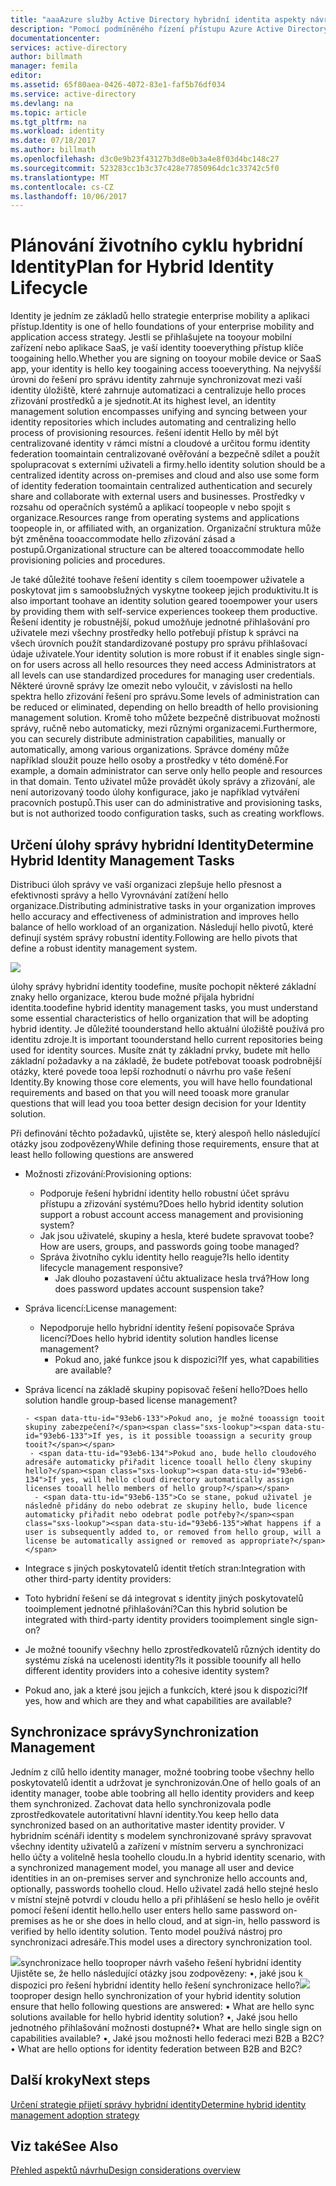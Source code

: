 ```yaml
---
title: "aaaAzure služby Active Directory hybridní identita aspekty návrhu - určete úlohy správy hybridní identity | Microsoft Docs"
description: "Pomocí podmíněného řízení přístupu Azure Active Directory kontroluje hello konkrétní podmínky, kterou vyberete při ověřování uživatele hello a před povolením přístupu toohello aplikace. Po splnění těchto podmínek hello uživatel ověří a povolená přístup toohello aplikace."
documentationcenter: 
services: active-directory
author: billmath
manager: femila
editor: 
ms.assetid: 65f80aea-0426-4072-83e1-faf5b76df034
ms.service: active-directory
ms.devlang: na
ms.topic: article
ms.tgt_pltfrm: na
ms.workload: identity
ms.date: 07/18/2017
ms.author: billmath
ms.openlocfilehash: d3c0e9b23f43127b3d8e0b3a4e8f03d4bc148c27
ms.sourcegitcommit: 523283cc1b3c37c428e77850964dc1c33742c5f0
ms.translationtype: MT
ms.contentlocale: cs-CZ
ms.lasthandoff: 10/06/2017
---
```

# <a name="plan-for-hybrid-identity-lifecycle"></a><span data-ttu-id="93eb6-104">Plánování životního cyklu hybridní Identity</span><span class="sxs-lookup"><span data-stu-id="93eb6-104">Plan for Hybrid Identity Lifecycle</span></span>
<span data-ttu-id="93eb6-105">Identity je jedním ze základů hello strategie enterprise mobility a aplikaci přístup.</span><span class="sxs-lookup"><span data-stu-id="93eb6-105">Identity is one of hello foundations of your enterprise mobility and application access strategy.</span></span> <span data-ttu-id="93eb6-106">Jestli se přihlašujete na tooyour mobilní zařízení nebo aplikace SaaS, je vaší identity tooeverything přístup klíče toogaining hello.</span><span class="sxs-lookup"><span data-stu-id="93eb6-106">Whether you are signing on tooyour mobile device or SaaS app, your identity is hello key toogaining access tooeverything.</span></span> <span data-ttu-id="93eb6-107">Na nejvyšší úrovni do řešení pro správu identity zahrnuje synchronizovat mezi vaší identity úložiště, které zahrnuje automatizaci a centralizuje hello proces zřizování prostředků a je sjednotit.</span><span class="sxs-lookup"><span data-stu-id="93eb6-107">At its highest level, an identity management solution encompasses unifying and syncing between your identity repositories which includes automating and centralizing hello process of provisioning resources.</span></span> <span data-ttu-id="93eb6-108">řešení identit Hello by měl být centralizované identity v rámci místní a cloudové a určitou formu identity federation toomaintain centralizované ověřování a bezpečně sdílet a použít spolupracovat s externími uživateli a firmy.</span><span class="sxs-lookup"><span data-stu-id="93eb6-108">hello identity solution should be a centralized identity across on-premises and cloud and also use some form of identity federation toomaintain centralized authentication and securely share and collaborate with external users and businesses.</span></span> <span data-ttu-id="93eb6-109">Prostředky v rozsahu od operačních systémů a aplikací toopeople v nebo spojit s organizace.</span><span class="sxs-lookup"><span data-stu-id="93eb6-109">Resources range from operating systems and applications toopeople in, or affiliated with, an organization.</span></span> <span data-ttu-id="93eb6-110">Organizační struktura může být změněna tooaccommodate hello zřizování zásad a postupů.</span><span class="sxs-lookup"><span data-stu-id="93eb6-110">Organizational structure can be altered tooaccommodate hello provisioning policies and procedures.</span></span>

<span data-ttu-id="93eb6-111">Je také důležité toohave řešení identity s cílem tooempower uživatele a poskytovat jim s samoobslužných vyskytne tookeep jejich produktivitu.</span><span class="sxs-lookup"><span data-stu-id="93eb6-111">It is also important toohave an identity solution geared tooempower your users by providing them with self-service experiences tookeep them productive.</span></span> <span data-ttu-id="93eb6-112">Řešení identity je robustnější, pokud umožňuje jednotné přihlašování pro uživatele mezi všechny prostředky hello potřebují přístup k správci na všech úrovních použít standardizované postupy pro správu přihlašovací údaje uživatele.</span><span class="sxs-lookup"><span data-stu-id="93eb6-112">Your identity solution is more robust if it enables single sign-on for users across all hello resources they need access Administrators at all levels can use standardized procedures for managing user credentials.</span></span> <span data-ttu-id="93eb6-113">Některé úrovně správy lze omezit nebo vyloučit, v závislosti na hello spektra hello zřizování řešení pro správu.</span><span class="sxs-lookup"><span data-stu-id="93eb6-113">Some levels of administration can be reduced or eliminated, depending on hello breadth of hello provisioning management solution.</span></span> <span data-ttu-id="93eb6-114">Kromě toho můžete bezpečně distribuovat možnosti správy, ručně nebo automaticky, mezi různými organizacemi.</span><span class="sxs-lookup"><span data-stu-id="93eb6-114">Furthermore, you can securely distribute administration capabilities, manually or automatically, among various organizations.</span></span> <span data-ttu-id="93eb6-115">Správce domény může například sloužit pouze hello osoby a prostředky v této doméně.</span><span class="sxs-lookup"><span data-stu-id="93eb6-115">For example, a domain administrator can serve only hello people and resources in that domain.</span></span> <span data-ttu-id="93eb6-116">Tento uživatel může provádět úkoly správy a zřizování, ale není autorizovaný toodo úlohy konfigurace, jako je například vytváření pracovních postupů.</span><span class="sxs-lookup"><span data-stu-id="93eb6-116">This user can do administrative and provisioning tasks, but is not authorized toodo configuration tasks, such as creating workflows.</span></span>

## <a name="determine-hybrid-identity-management-tasks"></a><span data-ttu-id="93eb6-117">Určení úlohy správy hybridní Identity</span><span class="sxs-lookup"><span data-stu-id="93eb6-117">Determine Hybrid Identity Management Tasks</span></span>
<span data-ttu-id="93eb6-118">Distribuci úloh správy ve vaší organizaci zlepšuje hello přesnost a efektivnosti správy a hello Vyrovnávání zatížení hello organizace.</span><span class="sxs-lookup"><span data-stu-id="93eb6-118">Distributing administrative tasks in your organization improves hello accuracy and effectiveness of administration and improves hello balance of hello workload of an organization.</span></span> <span data-ttu-id="93eb6-119">Následují hello pivotů, které definují systém správy robustní identity.</span><span class="sxs-lookup"><span data-stu-id="93eb6-119">Following are hello pivots that define a robust identity management system.</span></span>

 ![](./media/hybrid-id-design-considerations/Identity_management_considerations.png)

<span data-ttu-id="93eb6-120">úlohy správy hybridní identity toodefine, musíte pochopit některé základní znaky hello organizace, kterou bude možné přijala hybridní identita.</span><span class="sxs-lookup"><span data-stu-id="93eb6-120">toodefine hybrid identity management tasks, you must understand some essential characteristics of hello organization that will be adopting hybrid identity.</span></span> <span data-ttu-id="93eb6-121">Je důležité toounderstand hello aktuální úložiště používá pro identitu zdroje.</span><span class="sxs-lookup"><span data-stu-id="93eb6-121">It is important toounderstand hello current repositories being used for identity sources.</span></span> <span data-ttu-id="93eb6-122">Musíte znát ty základní prvky, budete mít hello základní požadavky a na základě, že budete potřebovat tooask podrobnější otázky, které povede tooa lepší rozhodnutí o návrhu pro vaše řešení Identity.</span><span class="sxs-lookup"><span data-stu-id="93eb6-122">By knowing those core elements, you will have hello foundational requirements and based on that you will need tooask more granular questions that will lead you tooa better design decision for your Identity solution.</span></span>  

<span data-ttu-id="93eb6-123">Při definování těchto požadavků, ujistěte se, který alespoň hello následující otázky jsou zodpovězeny</span><span class="sxs-lookup"><span data-stu-id="93eb6-123">While defining those requirements, ensure that at least hello following questions are answered</span></span>

* <span data-ttu-id="93eb6-124">Možnosti zřizování:</span><span class="sxs-lookup"><span data-stu-id="93eb6-124">Provisioning options:</span></span> 
  
  * <span data-ttu-id="93eb6-125">Podporuje řešení hybridní identity hello robustní účet správu přístupu a zřizování systému?</span><span class="sxs-lookup"><span data-stu-id="93eb6-125">Does hello hybrid identity solution support a robust account access management and provisioning system?</span></span>
  * <span data-ttu-id="93eb6-126">Jak jsou uživatelé, skupiny a hesla, které budete spravovat toobe?</span><span class="sxs-lookup"><span data-stu-id="93eb6-126">How are users, groups, and passwords going toobe managed?</span></span>
  * <span data-ttu-id="93eb6-127">Správa životního cyklu identity hello reaguje?</span><span class="sxs-lookup"><span data-stu-id="93eb6-127">Is hello identity lifecycle management responsive?</span></span> 
    * <span data-ttu-id="93eb6-128">Jak dlouho pozastavení účtu aktualizace hesla trvá?</span><span class="sxs-lookup"><span data-stu-id="93eb6-128">How long does password updates account suspension take?</span></span>
* <span data-ttu-id="93eb6-129">Správa licencí:</span><span class="sxs-lookup"><span data-stu-id="93eb6-129">License management:</span></span> 
  
  * <span data-ttu-id="93eb6-130">Nepodporuje hello hybridní identity řešení popisovače Správa licencí?</span><span class="sxs-lookup"><span data-stu-id="93eb6-130">Does hello hybrid identity solution handles license management?</span></span>
    * <span data-ttu-id="93eb6-131">Pokud ano, jaké funkce jsou k dispozici?</span><span class="sxs-lookup"><span data-stu-id="93eb6-131">If yes, what capabilities are available?</span></span>
* <span data-ttu-id="93eb6-132">Správa licencí na základě skupiny popisovač řešení hello?</span><span class="sxs-lookup"><span data-stu-id="93eb6-132">Does hello solution handle group-based license management?</span></span> 
  
      - <span data-ttu-id="93eb6-133">Pokud ano, je možné tooassign tooit skupiny zabezpečení?</span><span class="sxs-lookup"><span data-stu-id="93eb6-133">If yes, is it possible tooassign a security group tooit?</span></span> 
       - <span data-ttu-id="93eb6-134">Pokud ano, bude hello cloudového adresáře automaticky přiřadit licence tooall hello členy skupiny hello?</span><span class="sxs-lookup"><span data-stu-id="93eb6-134">If yes, will hello cloud directory automatically assign licenses tooall hello members of hello group?</span></span> 
        - <span data-ttu-id="93eb6-135">Co se stane, pokud uživatel je následně přidány do nebo odebrat ze skupiny hello, bude licence automaticky přiřadit nebo odebrat podle potřeby?</span><span class="sxs-lookup"><span data-stu-id="93eb6-135">What happens if a user is subsequently added to, or removed from hello group, will a license be automatically assigned or removed as appropriate?</span></span> 
* <span data-ttu-id="93eb6-136">Integrace s jiných poskytovatelů identit třetích stran:</span><span class="sxs-lookup"><span data-stu-id="93eb6-136">Integration with other third-party identity providers:</span></span>
* <span data-ttu-id="93eb6-137">Toto hybridní řešení se dá integrovat s identity jiných poskytovatelů tooimplement jednotné přihlašování?</span><span class="sxs-lookup"><span data-stu-id="93eb6-137">Can this hybrid solution be integrated with third-party identity providers tooimplement single sign-on?</span></span>
* <span data-ttu-id="93eb6-138">Je možné toounify všechny hello zprostředkovatelů různých identity do systému získá na ucelenosti identity?</span><span class="sxs-lookup"><span data-stu-id="93eb6-138">Is it possible toounify all hello different identity providers into a cohesive identity system?</span></span>
* <span data-ttu-id="93eb6-139">Pokud ano, jak a které jsou jejich a funkcích, které jsou k dispozici?</span><span class="sxs-lookup"><span data-stu-id="93eb6-139">If yes, how and which are they and what capabilities are available?</span></span>

## <a name="synchronization-management"></a><span data-ttu-id="93eb6-140">Synchronizace správy</span><span class="sxs-lookup"><span data-stu-id="93eb6-140">Synchronization Management</span></span>
<span data-ttu-id="93eb6-141">Jedním z cílů hello identity manager, možné toobring toobe všechny hello poskytovatelů identit a udržovat je synchronizován.</span><span class="sxs-lookup"><span data-stu-id="93eb6-141">One of hello goals of an identity manager, toobe able toobring all hello identity providers and keep them synchronized.</span></span> <span data-ttu-id="93eb6-142">Zachovat data hello synchronizovala podle zprostředkovatele autoritativní hlavní identity.</span><span class="sxs-lookup"><span data-stu-id="93eb6-142">You keep hello data synchronized based on an authoritative master identity provider.</span></span> <span data-ttu-id="93eb6-143">V hybridním scénáři identity s modelem synchronizované správy spravovat všechny identity uživatelů a zařízení v místním serveru a synchronizaci hello účty a volitelně hesla toohello cloudu.</span><span class="sxs-lookup"><span data-stu-id="93eb6-143">In a hybrid identity scenario, with a synchronized management model, you manage all user and device identities in an on-premises server and synchronize hello accounts and, optionally, passwords toohello cloud.</span></span> <span data-ttu-id="93eb6-144">Hello uživatel zadá hello stejné heslo v místní stejně potvrdí v cloudu hello a při přihlášení se heslo hello je ověřit pomocí řešení identit hello.</span><span class="sxs-lookup"><span data-stu-id="93eb6-144">hello user enters hello same password on-premises as he or she does in hello cloud, and at sign-in, hello password is verified by hello identity solution.</span></span> <span data-ttu-id="93eb6-145">Tento model používá nástroj pro synchronizaci adresáře.</span><span class="sxs-lookup"><span data-stu-id="93eb6-145">This model uses a directory synchronization tool.</span></span>

<span data-ttu-id="93eb6-146">![](./media/hybrid-id-design-considerations/Directory_synchronization.png)synchronizace hello tooproper návrh vašeho řešení hybridní identity Ujistěte se, že hello následující otázky jsou zodpovězeny: •, jaké jsou k dispozici pro řešení hybridní identity hello řešení synchronizace hello?</span><span class="sxs-lookup"><span data-stu-id="93eb6-146">![](./media/hybrid-id-design-considerations/Directory_synchronization.png) tooproper design hello synchronization of your hybrid identity solution ensure that hello following questions are answered: •    What are hello sync solutions available for hello hybrid identity solution?</span></span>
<span data-ttu-id="93eb6-147">•, Jaké jsou hello jednotného přihlašování možnosti dostupné?</span><span class="sxs-lookup"><span data-stu-id="93eb6-147">•    What are hello single sign on capabilities available?</span></span>
<span data-ttu-id="93eb6-148">•, Jaké jsou možnosti hello federaci mezi B2B a B2C?</span><span class="sxs-lookup"><span data-stu-id="93eb6-148">•    What are hello options for identity federation between B2B and B2C?</span></span>

## <a name="next-steps"></a><span data-ttu-id="93eb6-149">Další kroky</span><span class="sxs-lookup"><span data-stu-id="93eb6-149">Next steps</span></span>
[<span data-ttu-id="93eb6-150">Určení strategie přijetí správy hybridní identity</span><span class="sxs-lookup"><span data-stu-id="93eb6-150">Determine hybrid identity management adoption strategy</span></span>](active-directory-hybrid-identity-design-considerations-lifecycle-adoption-strategy.md)

## <a name="see-also"></a><span data-ttu-id="93eb6-151">Viz také</span><span class="sxs-lookup"><span data-stu-id="93eb6-151">See Also</span></span>
[<span data-ttu-id="93eb6-152">Přehled aspektů návrhu</span><span class="sxs-lookup"><span data-stu-id="93eb6-152">Design considerations overview</span></span>](active-directory-hybrid-identity-design-considerations-overview.md)

